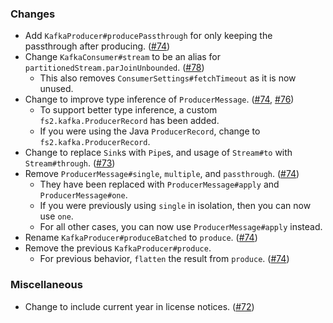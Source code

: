 ### Changes
- Add `KafkaProducer#producePassthrough` for only keeping the passthrough after producing. ([#74][#74])
- Change `KafkaConsumer#stream` to be an alias for `partitionedStream.parJoinUnbounded`. ([#78][#78])
  - This also removes `ConsumerSettings#fetchTimeout` as it is now unused.
- Change to improve type inference of `ProducerMessage`. ([#74][#74], [#76][#76])
  - To support better type inference, a custom `fs2.kafka.ProducerRecord` has been added.
  - If you were using the Java `ProducerRecord`, change to `fs2.kafka.ProducerRecord`.
- Change to replace `Sink`s with `Pipe`s, and usage of `Stream#to` with `Stream#through`. ([#73][#73])
- Remove `ProducerMessage#single`, `multiple`, and `passthrough`. ([#74][#74])
  - They have been replaced with `ProducerMessage#apply` and `ProducerMessage#one`.
  - If you were previously using `single` in isolation, then you can now use `one`.
  - For all other cases, you can now use `ProducerMessage#apply` instead.
- Rename `KafkaProducer#produceBatched` to `produce`. ([#74][#74])
- Remove the previous `KafkaProducer#produce`.
  - For previous behavior, `flatten` the result from `produce`. ([#74][#74])

### Miscellaneous
- Change to include current year in license notices. ([#72][#72])

[#72]: https://github.com/ovotech/fs2-kafka/pull/72
[#73]: https://github.com/ovotech/fs2-kafka/pull/73
[#74]: https://github.com/ovotech/fs2-kafka/pull/74
[#76]: https://github.com/ovotech/fs2-kafka/pull/76
[#78]: https://github.com/ovotech/fs2-kafka/pull/78
